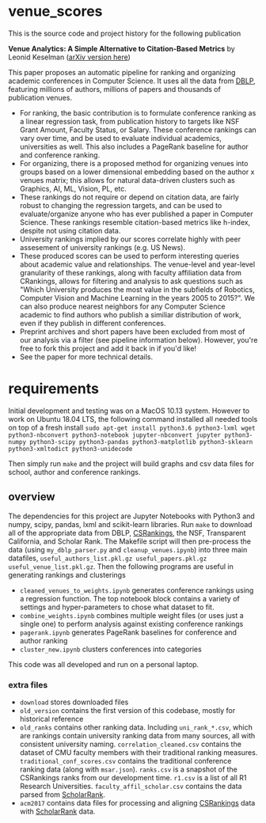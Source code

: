 # venue_scores
This is the source code and project history for the following publication

**Venue Analytics: A Simple Alternative to Citation-Based Metrics** by Leonid Keselman ([arXiv version here](https://arxiv.org/abs/1904.12573))

This paper proposes an automatic pipeline for ranking and organizing academic conferences in Computer Science. It uses all the data from [DBLP](https://dblp.org/), featuring millions of authors, millions of papers and thousands of publication venues. 
* For ranking, the basic contribution is to formulate conference ranking as a linear regression task, from publication history to targets like NSF Grant Amount, Faculty Status, or Salary. These conference rankings can vary over time, and be used to evaluate individual academics, universities as well. This also includes a PageRank baseline for author and conference ranking.
* For organizing, there is a proposed method for organizing venues into groups based on a lower dimensional embedding based on the author x venues matrix; this allows for natural data-driven clusters such as Graphics, AI, ML, Vision, PL, etc. 
* These rankings do not require or depend on citation data, are fairly robust to changing the regression targets, and can be used to evaluate/organize anyone who has ever published a paper in Computer Science. These rankings resemble citation-based metrics like h-index, despite not using citation data. 
* University rankings implied by our scores correlate highly with peer assesement of university rankings (e.g. US News).
* These produced scores can be used to perform interesting queries about academic value and relationships. The venue-level and year-level granularity of these rankings, along with faculty affiliation data from CRankings, allows for filtering and analysis to ask questions such as "Which University produces the most value in the subfields of Robotics, Computer Vision and Machine Learning in the years 2005 to 2015?". We can also produce nearest neighbors for any Computer Science academic to find authors who publish a similiar distribution of work, even if they publish in different conferences.
* Preprint archives and short papers have been excluded from most of our analysis via a filter (see pipeline information below). However, you're free to fork this project and add it back in if you'd like! 
* See the paper for more technical details. 

# requirements
Initial development and testing was on a MacOS 10.13 system. However to work on Ubuntu 18.04 LTS, the following command installed all needed tools on top of a fresh install
`sudo apt-get install python3.6 python3-lxml wget python3-nbconvert python3-notebook jupyter-nbconvert jupyter python3-numpy python3-scipy python3-pandas python3-matplotlib python3-sklearn python3-xmltodict python3-unidecode`

Then simply run `make` and the project will build graphs and csv data files for school, author and conference rankings. 

## overview
The dependencies for this project are Jupyter Notebooks with Python3 and numpy, scipy, pandas, lxml and scikit-learn libraries. Run `make` to download all of the appropriate data from DBLP, [CSRankings](https://github.com/emeryberger/CSrankings), the NSF, Transparent California, and Scholar Rank. The Makefile script will then pre-process the data (using `my_dblp_parser.py` and `cleanup_venues.ipynb`) into three main datafiles, `useful_authors_list.pkl.gz useful_papers.pkl.gz useful_venue_list.pkl.gz`.  Then the following programs are useful in generating rankings and clusterings
* `cleaned_venues_to_weights.ipynb` generates conference rankings using a regression function. The top notebook block contains a variety of settings and hyper-parameters to chose what dataset to fit.
* `combine_weights.ipynb` combines multiple weight files (or uses just a single one) to perform analysis against existing conference rankings 
* `pagerank.ipynb` generates PageRank baselines for conference and author ranking
* `cluster_new.ipynb` clusters conferences into categories

This code was all developed and run on a personal laptop. 

### extra files
* `download` stores downloaded files
* `old_version` contains the first version of this codebase, mostly for historical reference
* `old_ranks` contains other ranking data. Including `uni_rank_*.csv`, which are rankings contain university ranking data from many sources, all with consistent university naming. `correlation_cleaned.csv` contains the dataset of CMU faculty members with their traditional ranking measures. `traditional_conf_scores.csv` contains the traditional conference ranking data (along with `msar.json`). `ranks.csv` is a snapshot of the CSRankings ranks from our development time. `r1.csv` is a list of all R1 Research Universities. `faculty_affil_scholar.csv` contains the data parsed from [ScholarRank](http://www.dabi.temple.edu/~vucetic/CSranking/details/). 
* `acm2017` contains data files for processing and aligning [CSRankings](https://github.com/emeryberger/CSrankings) data with [ScholarRank](http://www.dabi.temple.edu/~vucetic/CSranking/details/) data. 


